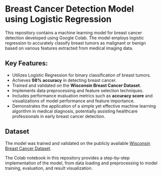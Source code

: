 # Breast Cancer Detection Model using Logistic Regression

This repository contains a machine learning model for breast cancer detection developed using Google Colab. The model employs logistic regression to accurately classify breast tumors as malignant or benign based on various features extracted from medical imaging data.

## Key Features:
- Utilizes Logistic Regression for binary classification of breast tumors.
- Achieves **98% accuracy** in detecting breast cancer.
- Trained and validated on the **Wisconsin Breast Cancer Dataset**.
- Implements data preprocessing and feature selection techniques.
- Includes performance evaluation metrics such as **accuracy score** and visualizations of model performance and feature importance.
- Demonstrates the application of a simple yet effective machine learning algorithm in medical diagnosis, potentially assisting healthcare professionals in early breast cancer detection.

## Dataset
The model was trained and validated on the publicly available [Wisconsin Breast Cancer Dataset](https://archive.ics.uci.edu/ml/datasets/Breast+Cancer+Wisconsin+(Diagnostic)).

The Colab notebook in this repository provides a step-by-step implementation of the model, from data loading and preprocessing to model training, evaluation, and result visualization.
